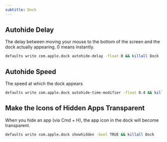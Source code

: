 ```yaml
---
subtitle: Dock
---
```


## Autohide Delay

The delay between moving your mouse to the bottom of the screen and the dock actually appearing. 0 means instantly.

```sh
defaults write com.apple.dock autohide-delay -float 0 && killall Dock
```

## Autohide Speed

The speed at which the dock appears

```sh
defaults write com.apple.dock autohide-time-modifier -float 0.4 && killall Dock
```

## Make the Icons of Hidden Apps Transparent

When you hide an app (via Cmd + H), the app icon in the dock will become transparent.

```sh
defaults write com.apple.dock showhidden -bool TRUE && killall Dock
```
